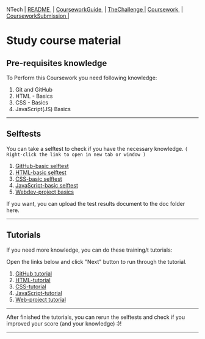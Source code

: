  NTech | [README ](README.md) | [CourseworkGuide ](CourseworkGuide.md) | [TheChallenge ](TheChallenge.md) | [Coursework ](Coursework.md) | [CourseworkSubmission ](CourseworkSubmission.md) |
 
# Study course material

## Pre-requisites knowledge

To Perform this Coursework you need following knowledge:

1. Git and GitHub
1. HTML - Basics
1. CSS - Basics
1. JavaScript(JS) Basics

---

## Selftests

You can take a selftest to check if you have the necessary knowledge. <code>( Right-click the link to open in new tab or window )</code>

1. [GitHub-basic selftest](https://www.w3schools.com/git/git_quiz.asp?remote=github)
2. [HTML-basic selftest](https://www.w3schools.com/html/html_quiz.asp)
3. [CSS-basic selftest](https://www.w3schools.com/css/css_quiz.asp)
4. [JavaScript-basic selftest](https://www.w3schools.com/js/js_quiz.asp)
5. [Webdev-project basics](https://......)

If you want, you can upload the test results document to the doc folder here.

---

## Tutorials

If you need more knowledge, you can do these training/t tutorials:

Open the links below and click "Next" button to run through the tutorial.

1. [GitHub tutorial](https://www.w3schools.com/git/git_intro.asp?remote=github)
1. [HTML-tutorial](https://www.w3schools.com/html/default.asp) 
1. [CSS-tutorial](https://www.w3schools.com/css/default.asp)
1. [JavaScript-tutorial](https://www.w3schools.com/js/default.asp)
1. [Web-project tutorial](https://...)

---

After finished the tutorials, you can rerun the selftests and check if you improved your score (and your knowledge) :)!

<hr style="background: gray" /> 
